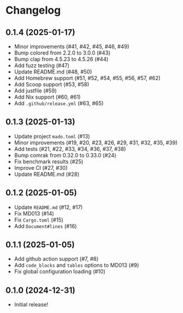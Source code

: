 # Changelog

## 0.1.4 (2025-01-17)

* Minor improvements (#41, #42, #45, #46, #49)
* Bump colored from 2.2.0 to 3.0.0 (#43)
* Bump clap from 4.5.23 to 4.5.26 (#44)
* Add fuzz testing (#47)
* Update README.md (#48, #50)
* Add Homebrew support (#51, #52, #54, #55, #56, #57, #62)
* Add Scoop support (#53, #58)
* Add justfile (#59)
* Add Nix support (#60, #61)
* Add `.github/release.yml` (#63, #65)

## 0.1.3 (2025-01-13)

* Update project `mado.toml` (#13)
* Minor improvements (#19, #20, #23, #26, #29, #31, #32, #35, #39)
* Add tests (#21, #22, #33, #34, #36, #37, #38)
* Bump comrak from 0.32.0 to 0.33.0 (#24)
* Fix benchmark results (#25)
* Improve CI (#27, #30)
* Update README.md (#28)

## 0.1.2 (2025-01-05)

* Update `README.md` (#12, #17)
* Fix MD013 (#14)
* Fix `Cargo.toml` (#15)
* Add `Document#lines` (#16)

## 0.1.1 (2025-01-05)

* Add github action support (#7, #8)
* Add `code_blocks` and `tables` options to MD013 (#9)
* Fix global configuration loading (#10)

## 0.1.0 (2024-12-31)

* Initial release!
